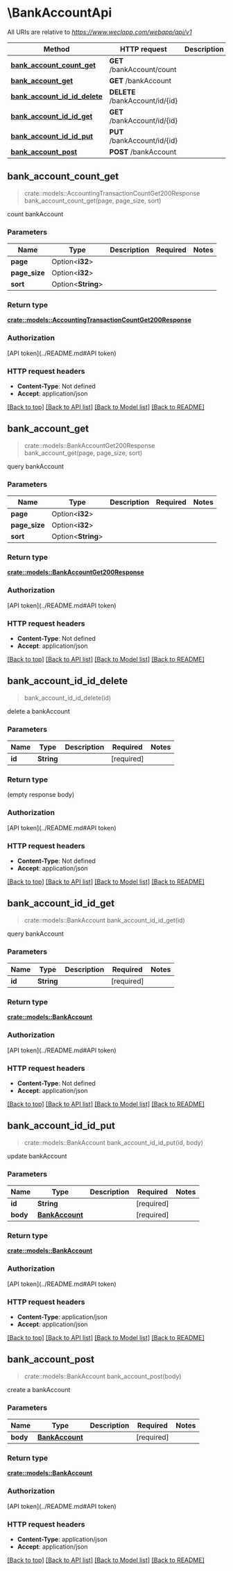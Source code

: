 # \BankAccountApi

All URIs are relative to *https://www.weclapp.com/webapp/api/v1*

Method | HTTP request | Description
------------- | ------------- | -------------
[**bank_account_count_get**](BankAccountApi.md#bank_account_count_get) | **GET** /bankAccount/count | 
[**bank_account_get**](BankAccountApi.md#bank_account_get) | **GET** /bankAccount | 
[**bank_account_id_id_delete**](BankAccountApi.md#bank_account_id_id_delete) | **DELETE** /bankAccount/id/{id} | 
[**bank_account_id_id_get**](BankAccountApi.md#bank_account_id_id_get) | **GET** /bankAccount/id/{id} | 
[**bank_account_id_id_put**](BankAccountApi.md#bank_account_id_id_put) | **PUT** /bankAccount/id/{id} | 
[**bank_account_post**](BankAccountApi.md#bank_account_post) | **POST** /bankAccount | 



## bank_account_count_get

> crate::models::AccountingTransactionCountGet200Response bank_account_count_get(page, page_size, sort)


count bankAccount

### Parameters


Name | Type | Description  | Required | Notes
------------- | ------------- | ------------- | ------------- | -------------
**page** | Option<**i32**> |  |  |
**page_size** | Option<**i32**> |  |  |
**sort** | Option<**String**> |  |  |

### Return type

[**crate::models::AccountingTransactionCountGet200Response**](_accountingTransaction_count_get_200_response.md)

### Authorization

[API token](../README.md#API token)

### HTTP request headers

- **Content-Type**: Not defined
- **Accept**: application/json

[[Back to top]](#) [[Back to API list]](../README.md#documentation-for-api-endpoints) [[Back to Model list]](../README.md#documentation-for-models) [[Back to README]](../README.md)


## bank_account_get

> crate::models::BankAccountGet200Response bank_account_get(page, page_size, sort)


query bankAccount

### Parameters


Name | Type | Description  | Required | Notes
------------- | ------------- | ------------- | ------------- | -------------
**page** | Option<**i32**> |  |  |
**page_size** | Option<**i32**> |  |  |
**sort** | Option<**String**> |  |  |

### Return type

[**crate::models::BankAccountGet200Response**](_bankAccount_get_200_response.md)

### Authorization

[API token](../README.md#API token)

### HTTP request headers

- **Content-Type**: Not defined
- **Accept**: application/json

[[Back to top]](#) [[Back to API list]](../README.md#documentation-for-api-endpoints) [[Back to Model list]](../README.md#documentation-for-models) [[Back to README]](../README.md)


## bank_account_id_id_delete

> bank_account_id_id_delete(id)


delete a bankAccount

### Parameters


Name | Type | Description  | Required | Notes
------------- | ------------- | ------------- | ------------- | -------------
**id** | **String** |  | [required] |

### Return type

 (empty response body)

### Authorization

[API token](../README.md#API token)

### HTTP request headers

- **Content-Type**: Not defined
- **Accept**: application/json

[[Back to top]](#) [[Back to API list]](../README.md#documentation-for-api-endpoints) [[Back to Model list]](../README.md#documentation-for-models) [[Back to README]](../README.md)


## bank_account_id_id_get

> crate::models::BankAccount bank_account_id_id_get(id)


query bankAccount

### Parameters


Name | Type | Description  | Required | Notes
------------- | ------------- | ------------- | ------------- | -------------
**id** | **String** |  | [required] |

### Return type

[**crate::models::BankAccount**](bankAccount.md)

### Authorization

[API token](../README.md#API token)

### HTTP request headers

- **Content-Type**: Not defined
- **Accept**: application/json

[[Back to top]](#) [[Back to API list]](../README.md#documentation-for-api-endpoints) [[Back to Model list]](../README.md#documentation-for-models) [[Back to README]](../README.md)


## bank_account_id_id_put

> crate::models::BankAccount bank_account_id_id_put(id, body)


update bankAccount

### Parameters


Name | Type | Description  | Required | Notes
------------- | ------------- | ------------- | ------------- | -------------
**id** | **String** |  | [required] |
**body** | [**BankAccount**](BankAccount.md) |  | [required] |

### Return type

[**crate::models::BankAccount**](bankAccount.md)

### Authorization

[API token](../README.md#API token)

### HTTP request headers

- **Content-Type**: application/json
- **Accept**: application/json

[[Back to top]](#) [[Back to API list]](../README.md#documentation-for-api-endpoints) [[Back to Model list]](../README.md#documentation-for-models) [[Back to README]](../README.md)


## bank_account_post

> crate::models::BankAccount bank_account_post(body)


create a bankAccount

### Parameters


Name | Type | Description  | Required | Notes
------------- | ------------- | ------------- | ------------- | -------------
**body** | [**BankAccount**](BankAccount.md) |  | [required] |

### Return type

[**crate::models::BankAccount**](bankAccount.md)

### Authorization

[API token](../README.md#API token)

### HTTP request headers

- **Content-Type**: application/json
- **Accept**: application/json

[[Back to top]](#) [[Back to API list]](../README.md#documentation-for-api-endpoints) [[Back to Model list]](../README.md#documentation-for-models) [[Back to README]](../README.md)

